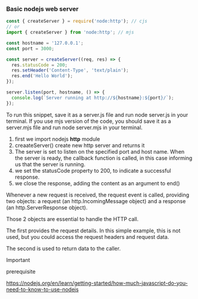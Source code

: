 ### Basic nodejs web server
```js
const { createServer } = require('node:http'); // cjs
// or
import { createServer } from 'node:http'; // mjs

const hostname = '127.0.0.1';
const port = 3000;

const server = createServer((req, res) => {
  res.statusCode = 200;
  res.setHeader('Content-Type', 'text/plain');
  res.end('Hello World');
});

server.listen(port, hostname, () => {
  console.log(`Server running at http://${hostname}:${port}/`);
});

```
To run this snippet, save it as a server.js file and run node server.js in your terminal. If you use mjs version of the code, you should save it as a server.mjs file and run node server.mjs in your terminal.

1. first we import nodejs **http** module
2. creaateServer() create new http server and returns it
3. The server is set to listen on the specified port and host name. When the server is ready, the callback function is called, in this case informing us that the server is running.
4. we set the statusCode property to 200, to indicate a successful response.
5. we close the response, adding the content as an argument to end()

Whenever a new request is received, the request event is called, providing two objects: a request (an http.IncomingMessage object) and a response (an http.ServerResponse object).

Those 2 objects are essential to handle the HTTP call.

The first provides the request details. In this simple example, this is not used, but you could access the request headers and request data.

The second is used to return data to the caller.

> [!IMPORTANT]
> prerequisite
>
> https://nodejs.org/en/learn/getting-started/how-much-javascript-do-you-need-to-know-to-use-nodejs